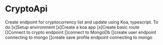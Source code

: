 # CryptoApi
Create endpoint for cryptocurrency list and update 
using Koa, typescript.
To do 
[x]Setup environment
[x]Create a koa app
[x]Create basic route
[]Connect to crypto endpoint
[]connect to MongoDb
[]create user endpoint connecting to mongo
[]create save profile endpoint connecting to mongo

